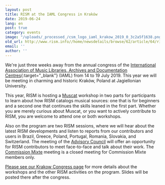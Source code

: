 ```yaml
---
layout: post
title: RISM at the IAML Congress in Kraków
date: 2019-06-24
lang: en
post: true
category: events
image: "/uploads/_processed_/csm_logo_iaml_krakow_2019_0_3c2a5f1638.png"
old_url: http://www.rism.info//home/newsdetails/browse/62/article/64/rism-at-the-iaml-congress-in-krakow.html
email: ''
author: ''
---
```



We're just three weeks away from the annual congress of the [International Association of Music Libraries, Archives and Documentation Centres](https://www.iaml.info/congresses/2019-krakow){:target="_blank"} (IAML) from 14 to 19 July 2019. This year we will be meeting in charming and historic Kraków, Poland at Jagiellonian University.

This year, RISM is hosting a [Muscat](/community/muscat.html) workshop in two parts for participants to learn about how RISM catalogs musical sources: one that is for beginners and a second one that continues the skills leaned in the first part. Whether you are merely curious about Muscat, or you want to actively contribute to RISM, you are welcome to attend one or both workshops.

Also on the program are two RISM sessions, where we will hear about the latest RISM developments and listen to reports from our contributors and users in Brazil, Greece, Poland, Portugal, Romania, Slovakia, and Switzerland. The meeting of the [Advisory Council](/organization/international-partners.html) will offer an opportunity for RISM contributors to meet face-to-face and talk about their work. The [Commission Mixte](/organization/the-association.html) meeting is a closed meeting for Commission Mixte members only.

[Please see our Krakow Congress page](/publications/iaml-congresses/2019.html) for more details about the workshops and the other RISM activities on the program. Slides will be posted there after the congress.





<script type="text/javascript">var switchTo5x=true;</script><script type="text/javascript" src="http://w.sharethis.com/button/buttons.js"></script><script type="text/javascript">stLight.options({publisher: "9b601438-1ce1-49d8-bfd7-9cff5df54c17", doNotHash: false, doNotCopy: false, hashAddressBar: false});</script>
